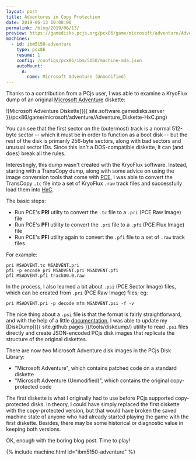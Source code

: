 ```yaml
---
layout: post
title: Adventures in Copy Protection
date: 2019-06-13 10:00:00
permalink: /blog/2019/06/13/
preview: https://gamedisks.pcjs.org/pcx86/game/microsoft/adventure/Adventure_Booklet_Cover.jpg
machines:
  - id: ibm5150-adventure
    type: pcx86
    resume: 1
    config: /configs/pcx86/ibm/5150/machine-mda.json
    autoMount:
      A:
        name: Microsoft Adventure (Unmodified)
---
```


Thanks to a contribution from a PCjs user, I was able to examine a KryoFlux dump of an original
[Microsoft Adventure](/software/pcx86/game/microsoft/adventure/) diskette:

![Microsoft Adventure Diskette]({{ site.software.gamedisks.server }}/pcx86/game/microsoft/adventure/Adventure_Diskette-HxC.png)

You can see that the first sector on the (outermost) track is a normal 512-byte sector -- which it must
be in order to function as a boot disk -- but the rest of the disk is primarily 256-byte sectors, along
with bad sectors and unusual sector IDs.  Since this isn't a DOS-compatible diskette, it can (and does)
break all the rules.

Interestingly, this dump wasn't created with the KryoFlux software.  Instead, starting with a TransCopy dump,
along with some advice on using the image conversion tools that come with [PCE](http://www.hampa.ch/pce/),
I was able to convert the TransCopy `.tc` file into a set of KryoFlux `.raw` track files and successfully
load them into [HxC](http://hxc2001.free.fr/).

The basic steps:

- Run PCE's **PRI** utilty to convert the `.tc` file to a `.pri` (PCE Raw Image) file
- Run PCE's **PFI** utility to convert the `.pri` file to a `.pfi` (PCE Flux Image) file
- Run PCE's **PFI** utility again to convert the `.pfi` file to a set of `.raw` track files

For example:

    pri MSADVENT.tc MSADVENT.pri
    pfi -p encode pri MSADVENT.pri MSADVENT.pfi
    pfi MSADVENT.pfi track00.0.raw

In the process, I also learned a bit about `.psi` (PCE Sector Image) files, which can be created
from `.pri` (PCE Raw Image) files; eg:

    pri MSADVENT.pri -p decode mfm MSADVENT.psi -f -v

The nice thing about a `.psi` file is that the format is fairly straightforward, and with the help of
a little [documentation](https://github.com/jeffpar/pce/blob/master/doc/psi-format.txt), I was able to
update my [DiskDump]({{ site.github.pages }}/tools/diskdump/) utility to read `.psi` files directly
and create JSON-encoded PCjs disk images that replicate the structure of the original diskettes.

There are now *two* Microsoft Adventure disk images in the PCjs Disk Library:

- "Microsoft Adventure", which contains patched code on a standard diskette
- "Microsoft Adventure (Unmodified)", which contains the original copy-protected code

The first diskette is what I originally had to use before PCjs supported copy-protected disks.  In theory, I
could have simply replaced the first diskette with the copy-protected version, but that would have broken
the saved machine state of anyone who had already started playing the game with the first diskette.  Besides,
there may be some historical or diagnostic value in keeping both versions.

OK, enough with the boring blog post.  Time to play!

{% include machine.html id="ibm5150-adventure" %}

